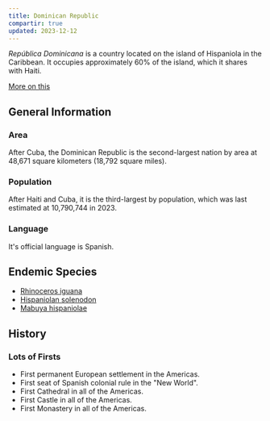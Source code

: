 ```yaml
---
title: Dominican Republic
compartir: true
updated: 2023-12-12
---
```



_República Dominicana_ is a country located on the island of Hispaniola in the Caribbean. It occupies approximately 60% of the island, which it shares with Haiti.

[More on this](https://progressive.org/40-years-later-u.s.-invasion-still-haunts-dominican-republic/)

## General Information

### Area

After Cuba, the Dominican Republic is the second-largest nation by area at 48,671 square kilometers (18,792 square miles).

### Population

After Haiti and Cuba, it is the third-largest by population, which was last estimated at 10,790,744 in 2023.

### Language

It's official language is Spanish.

## Endemic Species

- [Rhinoceros iguana](https://en.wikipedia.org/wiki/Rhinoceros_iguana)
- [Hispaniolan solenodon](https://en.wikipedia.org/wiki/Hispaniolan_solenodon)
- [Mabuya hispaniolae](https://en.wikipedia.org/wiki/Mabuya_hispaniolae)

## History

### Lots of Firsts

- First permanent European settlement in the Americas.
- First seat of Spanish colonial rule in the "New World".
- First Cathedral in all of the Americas.
- First Castle in all of the Americas.
- First Monastery in all of the Americas.
